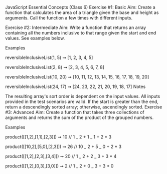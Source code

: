 JavaScript Essential Concepts (Class 6)
Exercise #1: Basic
Aim: Create a function that calculates the area of a triangle given the base and height as arguments. Call the function a few times with different inputs.

Exercise #2: Intermediate
Aim: Write a function that returns an array containing all the numbers inclusive to that range given the start and end values. See examples below.

Examples

reversibleInclusiveList(1, 5) ➞ [1, 2, 3, 4, 5]

reversibleInclusiveList(2, 8) ➞ [2, 3, 4, 5, 6, 7, 8]

reversibleInclusiveList(10, 20) ➞ [10, 11, 12, 13, 14, 15, 16, 17, 18, 19, 20]

reversibleInclusiveList(24, 17) ➞ [24, 23, 22, 21, 20, 19, 18, 17]
Notes

The resulting array's sort order is dependent on the input values.
All inputs provided in the test scenarios are valid.
If the start is greater than the end, return a descendingly sorted array; otherwise, ascendingly sorted.
Exercise #3: Advanced
Aim: Create a function that takes three collections of arguments and returns the sum of the product of the grouped numbers.

Examples

product([[1,2],[1,1],[2,3]]) ➞ 10
// 1 _ 2 + 1 _ 1 + 2 \* 3

product([[10,2],[5,0],[2,3]]) ➞ 26
// 10 _ 2 + 5 _ 0 + 2 \* 3

product([[1,2],[2,3],[3,4]]) ➞ 20
// 1 _ 2 + 2 _ 3 + 3 \* 4

product([[1,2],[0,3],[3,0]]) ➞ 2
// 1 _ 2 + 0 _ 3 + 3 \* 0
